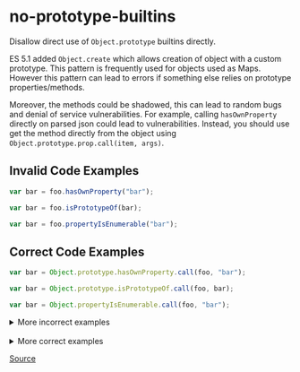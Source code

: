 <!--
 generated docs file, do not edit by hand, see xtask/docgen 
-->
# no-prototype-builtins

Disallow direct use of `Object.prototype` builtins directly.

ES 5.1 added `Object.create` which allows creation of object with a custom prototype. This
pattern is frequently used for objects used as Maps. However this pattern can lead to errors
if something else relies on prototype properties/methods.

Moreover, the methods could be shadowed, this can lead to random bugs and denial of service
vulnerabilities. For example, calling `hasOwnProperty` directly on parsed json could lead to vulnerabilities.
Instead, you should use get the method directly from the object using `Object.prototype.prop.call(item, args)`.

## Invalid Code Examples

```js
var bar = foo.hasOwnProperty("bar");

var bar = foo.isPrototypeOf(bar);

var bar = foo.propertyIsEnumerable("bar");
```

## Correct Code Examples

```js
var bar = Object.prototype.hasOwnProperty.call(foo, "bar");

var bar = Object.prototype.isPrototypeOf.call(foo, bar);

var bar = Object.propertyIsEnumerable.call(foo, "bar");
```

<details>
 <summary> More incorrect examples </summary>

```js
foo.hasOwnProperty("bar");
```

```js
foo.isPrototypeOf("bar");
```

```js
foo.propertyIsEnumberable("bar");
```

```js
foo.bar.baz.hasOwnProperty("bar");
```
</details><br>
<details>
 <summary> More correct examples </summary>

```js
Object.prototype.hasOwnProperty.call(foo, 'bar');
```

```js
Object.prototype.isPrototypeOf.call(foo, 'bar');
```

```js
Object.prototype.propertyIsEnumberable.call(foo, 'bar');
```

```js
Object.prototype.hasOwnProperty.apply(foo, ['bar']);
```

```js
Object.prototype.isPrototypeOf.apply(foo, ['bar']);
```

```js
Object.prototype.propertyIsEnumberable.apply(foo, ['bar']);
```

```js
hasOwnProperty(foo, 'bar');
```

```js
isPrototypeOf(foo, 'bar');
```

```js
propertyIsEnumberable(foo, 'bar');
```

```js
({}.hasOwnProperty.call(foo, 'bar'));
```

```js
({}.isPrototypeOf.call(foo, 'bar'));
```

```js
({}.propertyIsEnumberable.call(foo, 'bar'));
```

```js
({}.hasOwnProperty.apply(foo, ['bar']));
```

```js
({}.isPrototypeOf.apply(foo, ['bar']));
```

```js
({}.propertyIsEnumberable.apply(foo, ['bar']));
```
</details>

[Source](https://github.com/RDambrosio016/RSLint/tree/master/crates/rslint_core/src/groups/errors/no_prototype_builtins.rs)